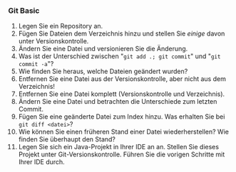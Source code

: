 ### Git Basic

1.  Legen Sie ein Repository an.
2.  Fügen Sie Dateien dem Verzeichnis hinzu und stellen Sie *einige* davon
    unter Versionskontrolle.
3.  Ändern Sie eine Datei und versionieren Sie die Änderung.
4.  Was ist der Unterschied zwischen "`git add .; git commit`" und
     "`git commit -a`"?
5.  Wie finden Sie heraus, welche Dateien geändert wurden?
6.  Entfernen Sie eine Datei aus der Versionskontrolle, aber nicht aus dem
    Verzeichnis!
7.  Entfernen Sie eine Datei komplett (Versionskontrolle und Verzeichnis).
8.  Ändern Sie eine Datei und betrachten die Unterschiede zum letzten Commit.
9.  Fügen Sie eine geänderte Datei zum Index hinzu. Was erhalten Sie bei
    `git diff <datei>`?
10. Wie können Sie einen früheren Stand einer Datei wiederherstellen? Wie
    finden Sie überhaupt den Stand?
11. Legen Sie sich ein Java-Projekt in Ihrer IDE an an. Stellen Sie dieses
    Projekt unter Git-Versionskontrolle. Führen Sie die vorigen Schritte mit
    Ihrer IDE durch.

